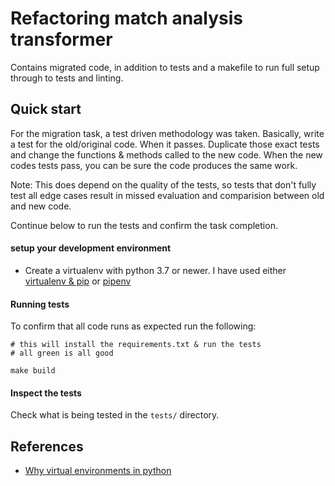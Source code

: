 # Refactoring match analysis transformer

Contains migrated code, in addition to tests and a makefile to run full setup through to tests and linting.



## Quick start

For the migration task, a test driven methodology was taken. Basically, write a test for the old/original code. When it passes.
Duplicate those exact tests and change the functions & methods called to the new code. When the new codes tests pass, you can be sure the code produces the same work.

Note: This does depend on the quality of the tests, so tests that don't fully test all edge cases result in missed evaluation and comparision between old and new code.

Continue below to run the tests and confirm the task completion.

#### setup your development environment

- Create a virtualenv with python 3.7 or newer. I have used either [virtualenv & pip](https://virtualenv.pypa.io/en/latest/installation.html) or [pipenv](https://docs.python-guide.org/dev/virtualenvs/)

#### Running tests

To confirm that all code runs as expected run the following:

```
# this will install the requirements.txt & run the tests
# all green is all good

make build

```

#### Inspect the tests

Check what is being tested in the `tests/` directory.

## References

- [Why virtual environments in python](https://realpython.com/python-virtual-environments-a-primer/)
